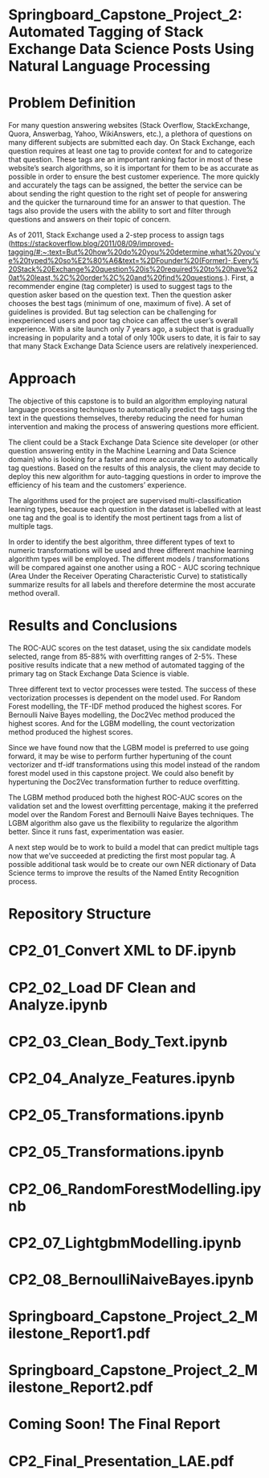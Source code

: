 # Springboard_Capstone_Project_2: Automated Tagging of Stack Exchange Data Science Posts Using Natural Language Processing

# Problem Definition

For many question answering websites (Stack Overflow, StackExchange, Quora, Answerbag, Yahoo, WikiAnswers, etc.), a plethora of questions on many different subjects are submitted each day.  On Stack Exchange, each question requires at least one tag to provide context for and to categorize that question. These tags are an important ranking factor in most of these website’s  search algorithms, so it is important for them to be as accurate as possible in order to ensure the best customer experience.  The more quickly and accurately the tags can be assigned, the better the service can be about sending the right question to the right set of people for answering and the quicker the turnaround time for an answer to that question.  The tags also provide the users with the ability to sort and filter through questions and answers on their topic of concern. 

As of 2011, Stack Exchange used a 2-step process to assign tags (https://stackoverflow.blog/2011/08/09/improved-tagging/#:~:text=But%20how%20do%20you%20determine,what%20you've%20typed%20so%E2%80%A6&text=%2DFounder%20(Former)-,Every%20Stack%20Exchange%20question%20is%20required%20to%20have%20at%20least,%2C%20order%2C%20and%20find%20questions.).  First, a recommender engine (tag completer) is used to suggest tags to the question asker based on the question text.  Then the question asker chooses the best tags (minimum of one, maximum of five).  A set of guidelines is provided. But tag selection can be challenging for inexperienced users and poor tag choice can affect the user’s overall experience.  With a site launch only 7 years ago, a subject that is gradually increasing in popularity and a total of only 100k users to date, it is fair to say that many Stack Exchange Data Science users are relatively inexperienced.

# Approach
The objective of this capstone is to build an algorithm employing natural language processing techniques to automatically predict the tags using the text in the questions themselves, thereby reducing the need for human intervention and making the process of answering questions more efficient.

The client could be a Stack Exchange Data Science site developer (or other question answering entity in the Machine Learning and Data Science domain) who is looking for a faster and more accurate way to automatically tag questions.  Based on the results of this analysis, the client may decide to deploy this new algorithm for auto-tagging questions in order to improve the efficiency of his team and the customers’ experience.

The algorithms used for the project are supervised multi-classification learning types, because each question in the dataset is labelled with at least one tag and the goal is to identify the most pertinent tags from a list of multiple tags.

In order to identify the best algorithm, three different types of text to numeric transformations will be used and three different machine learning algorithm types will be employed.  The different models / transformations will be compared against one another using a ROC - AUC scoring technique (Area Under the Receiver Operating Characteristic Curve) to statistically summarize results for all labels and therefore determine the most accurate method overall.

# Results and Conclusions

The ROC-AUC scores on the test dataset, using the six candidate models selected, range from 85-88% with overfitting ranges of 2-5%.  These positive results indicate that a new method of automated tagging of the primary tag on Stack Exchange Data Science is viable.  

Three different text to vector processes were tested.  The success of these vectorization processes is dependent on the model used.  For Random Forest modelling, the TF-IDF method produced the highest scores.  For Bernoulli Naive Bayes modelling, the Doc2Vec method produced the highest scores.  And for the LGBM modelling, the count vectorization method produced the highest scores.  

Since we have found now that the LGBM model is preferred to use going forward, it may be wise to perform further hypertuning of the count vectorizer and tf-idf transformations using this model instead of the random forest model used in this capstone project. We could also benefit by hypertuning the Doc2Vec transformation further to reduce overfitting.

The LGBM method produced both the highest ROC-AUC scores on the validation set and the lowest overfitting percentage, making it the preferred model over the Random Forest and Bernoulli Naive Bayes techniques. The LGBM algorithm also gave us the flexibility to regularize the algorithm better.  Since it runs fast, experimentation was easier.

A next step would be to work to build a model that can predict multiple tags now that we’ve succeeded at predicting the first most popular tag.  A possible additional task would be to create our own NER dictionary of Data Science terms to improve the results of the Named Entity Recognition process.

# Repository Structure

# CP2_01_Convert XML to DF.ipynb
# CP2_02_Load DF Clean and Analyze.ipynb
# CP2_03_Clean_Body_Text.ipynb
# CP2_04_Analyze_Features.ipynb
# CP2_05_Transformations.ipynb
# CP2_05_Transformations.ipynb
# CP2_06_RandomForestModelling.ipynb
# CP2_07_LightgbmModelling.ipynb
# CP2_08_BernoulliNaiveBayes.ipynb
# Springboard_Capstone_Project_2_Milestone_Report1.pdf
# Springboard_Capstone_Project_2_Milestone_Report2.pdf
# Coming Soon! The Final Report
# CP2_Final_Presentation_LAE.pdf
